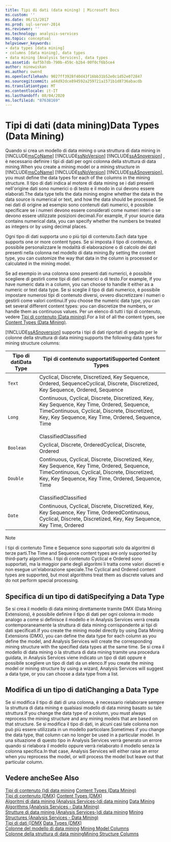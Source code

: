 ```yaml
---
title: Tipi di dati (data mining) | Microsoft Docs
ms.custom: ''
ms.date: 06/13/2017
ms.prod: sql-server-2014
ms.reviewer: ''
ms.technology: analysis-services
ms.topic: conceptual
helpviewer_keywords:
- data types [data mining]
- columns [data mining], data types
- data mining [Analysis Services], data types
ms.assetid: 4af5b7db-790b-459c-b2b4-00f0cf6b5ce4
author: minewiskan
ms.author: owend
ms.openlocfilehash: 9027ff3928f40d43f16bb31b52e0c1d52e072847
ms.sourcegitcommit: ad4d92dce894592a259721a1571b1d8736abacdb
ms.translationtype: MT
ms.contentlocale: it-IT
ms.lasthandoff: 08/04/2020
ms.locfileid: "87638169"
---
```

# <a name="data-types-data-mining"></a><span data-ttu-id="ff7a2-102">Tipi di dati (data mining)</span><span class="sxs-lookup"><span data-stu-id="ff7a2-102">Data Types (Data Mining)</span></span>
  <span data-ttu-id="ff7a2-103">Quando si crea un modello di data mining o una struttura di data mining in [!INCLUDE[msCoName](../../includes/msconame-md.md)] [!INCLUDE[ssNoVersion](../../includes/ssnoversion-md.md)] [!INCLUDE[ssASnoversion](../../includes/ssasnoversion-md.md)] , è necessario definire i tipi di dati per ogni colonna della struttura di data mining.</span><span class="sxs-lookup"><span data-stu-id="ff7a2-103">When you create a mining model or a mining structure in [!INCLUDE[msCoName](../../includes/msconame-md.md)] [!INCLUDE[ssNoVersion](../../includes/ssnoversion-md.md)] [!INCLUDE[ssASnoversion](../../includes/ssasnoversion-md.md)], you must define the data types for each of the columns in the mining structure.</span></span> <span data-ttu-id="ff7a2-104">Il tipo di dati indica al motore di data mining se i dati presenti nell'origine dati sono numerici o di testo e il modo in cui devono essere elaborati.</span><span class="sxs-lookup"><span data-stu-id="ff7a2-104">The data type tells the data mining engine whether the data in the data source is numerical or text, and how the data should be processed.</span></span> <span data-ttu-id="ff7a2-105">Se nei dati di origine ad esempio sono contenuti dati numerici, è possibile specificare se i numeri devono essere considerati come numeri interi o se devono essere utilizzate posizioni decimali.</span><span class="sxs-lookup"><span data-stu-id="ff7a2-105">For example, if your source data contains numerical data, you can specify whether the numbers be treated as integers or by using decimal places.</span></span>  
  
 <span data-ttu-id="ff7a2-106">Ogni tipo di dati supporta uno o più tipi di contenuto.</span><span class="sxs-lookup"><span data-stu-id="ff7a2-106">Each data type supports one or more content types.</span></span> <span data-ttu-id="ff7a2-107">Se si imposta il tipo di contenuto, è possibile personalizzare le modalità di elaborazione o di calcolo dei dati presenti nella colonna nel modello di data mining.</span><span class="sxs-lookup"><span data-stu-id="ff7a2-107">By setting the content type, you can customize the way that data in the column is processed or calculated in the mining model.</span></span>  
  
 <span data-ttu-id="ff7a2-108">Se ad esempio in una colonna sono presenti dati numerici, è possibile scegliere di gestirli come tipi di dati numerici o di testo.</span><span class="sxs-lookup"><span data-stu-id="ff7a2-108">For example, if you have numeric data in a column, you can choose to handle it either as a numeric or text data type.</span></span> <span data-ttu-id="ff7a2-109">Se si sceglie il tipo di dati numerico, è possibile impostare numerosi tipi di contenuto diversi, ovvero discretizzare i numeri o gestirli come valori continui.</span><span class="sxs-lookup"><span data-stu-id="ff7a2-109">If you choose the numeric data type, you can set several different content types: you can discretize the numbers, or handle them as continuous values.</span></span> <span data-ttu-id="ff7a2-110">Per un elenco di tutti i tipi di contenuto, vedere [Tipi di contenuto &#40;Data mining&#41;](content-types-data-mining.md).</span><span class="sxs-lookup"><span data-stu-id="ff7a2-110">For a list of all the content types, see [Content Types &#40;Data Mining&#41;](content-types-data-mining.md).</span></span>  
  
 [!INCLUDE[ssASnoversion](../../includes/ssasnoversion-md.md)] <span data-ttu-id="ff7a2-111">supporta i tipi di dati riportati di seguito per le colonne della struttura di data mining:</span><span class="sxs-lookup"><span data-stu-id="ff7a2-111">supports the following data types for mining structure columns:</span></span>  
  
|<span data-ttu-id="ff7a2-112">Tipo di dati</span><span class="sxs-lookup"><span data-stu-id="ff7a2-112">Data Type</span></span>|<span data-ttu-id="ff7a2-113">Tipi di contenuto supportati</span><span class="sxs-lookup"><span data-stu-id="ff7a2-113">Supported Content Types</span></span>|  
|---------------|-----------------------------|  
|`Text`|<span data-ttu-id="ff7a2-114">Cyclical, Discrete, Discretized, Key Sequence, Ordered, Sequence</span><span class="sxs-lookup"><span data-stu-id="ff7a2-114">Cyclical, Discrete, Discretized, Key Sequence, Ordered, Sequence</span></span>|  
|`Long`|<span data-ttu-id="ff7a2-115">Continuous, Cyclical, Discrete, Discretized, Key, Key Sequence, Key Time, Ordered, Sequence, Time</span><span class="sxs-lookup"><span data-stu-id="ff7a2-115">Continuous, Cyclical, Discrete, Discretized, Key, Key Sequence, Key Time, Ordered, Sequence, Time</span></span><br /><br /> <span data-ttu-id="ff7a2-116">Classified</span><span class="sxs-lookup"><span data-stu-id="ff7a2-116">Classified</span></span>|  
|`Boolean`|<span data-ttu-id="ff7a2-117">Cyclical, Discrete, Ordered</span><span class="sxs-lookup"><span data-stu-id="ff7a2-117">Cyclical, Discrete, Ordered</span></span>|  
|`Double`|<span data-ttu-id="ff7a2-118">Continuous, Cyclical, Discrete, Discretized, Key, Key Sequence, Key Time, Ordered, Sequence, Time</span><span class="sxs-lookup"><span data-stu-id="ff7a2-118">Continuous, Cyclical, Discrete, Discretized, Key, Key Sequence, Key Time, Ordered, Sequence, Time</span></span><br /><br /> <span data-ttu-id="ff7a2-119">Classified</span><span class="sxs-lookup"><span data-stu-id="ff7a2-119">Classified</span></span>|  
|`Date`|<span data-ttu-id="ff7a2-120">Continuous, Cyclical, Discrete, Discretized, Key, Key Sequence, Key Time, Ordered</span><span class="sxs-lookup"><span data-stu-id="ff7a2-120">Continuous, Cyclical, Discrete, Discretized, Key, Key Sequence, Key Time, Ordered</span></span>|  
  
> [!NOTE]  
>  <span data-ttu-id="ff7a2-121">I tipi di contenuto Time e Sequence sono supportati solo da algoritmi di terze parti.</span><span class="sxs-lookup"><span data-stu-id="ff7a2-121">The Time and Sequence content types are only supported by third-party algorithms.</span></span> <span data-ttu-id="ff7a2-122">I tipi di contenuto Cyclical e Ordered sono supportati, ma la maggior parte degli algoritmi li tratta come valori discreti e non esegue un'elaborazione speciale.</span><span class="sxs-lookup"><span data-stu-id="ff7a2-122">The Cyclical and Ordered content types are supported, but most algorithms treat them as discrete values and do not perform special processing.</span></span>  
  
## <a name="specifying-a-data-type"></a><span data-ttu-id="ff7a2-123">Specifica di un tipo di dati</span><span class="sxs-lookup"><span data-stu-id="ff7a2-123">Specifying a Data Type</span></span>  
 <span data-ttu-id="ff7a2-124">Se si crea il modello di data mining direttamente tramite DMX (Data Mining Extensions), è possibile definire il tipo di dati per ogni colonna in modo analogo a come si definisce il modello e in Analysis Services verrà creata contemporaneamente la struttura di data mining corrispondente ai tipi di dati specificati.</span><span class="sxs-lookup"><span data-stu-id="ff7a2-124">If you create the mining model directly by using Data Mining Extensions (DMX), you can define the data type for each column as you define the model, and Analysis Services will create the corresponding mining structure with the specified data types at the same time.</span></span> <span data-ttu-id="ff7a2-125">Se si crea il modello di data mining o la struttura di data mining tramite una procedura guidata, in Analysis Services viene indicato un tipo di dati oppure è possibile scegliere un tipo di dati da un elenco.</span><span class="sxs-lookup"><span data-stu-id="ff7a2-125">If you create the mining model or mining structure by using a wizard, Analysis Services will suggest a data type, or you can choose a data type from a list.</span></span>  
  
## <a name="changing-a-data-type"></a><span data-ttu-id="ff7a2-126">Modifica di un tipo di dati</span><span class="sxs-lookup"><span data-stu-id="ff7a2-126">Changing a Data Type</span></span>  
 <span data-ttu-id="ff7a2-127">Se si modifica il tipo di dati di una colonna, è necessario rielaborare sempre la struttura di data mining e qualsiasi modello di data mining basato su tale struttura.</span><span class="sxs-lookup"><span data-stu-id="ff7a2-127">If you change the data type of a column, you must always reprocess the mining structure and any mining models that are based on that structure.</span></span> <span data-ttu-id="ff7a2-128">Se si modifica il tipo di dati, in alcuni casi tale colonna non può più essere utilizzata in un modello particolare.</span><span class="sxs-lookup"><span data-stu-id="ff7a2-128">Sometimes if you change the data type, that column can no longer be used in a particular model.</span></span> <span data-ttu-id="ff7a2-129">In una situazione di questo tipo in Analysis Services verrà generato un errore quando si rielabora il modello oppure verrà rielaborato il modello senza la colonna specifica.</span><span class="sxs-lookup"><span data-stu-id="ff7a2-129">In that case, Analysis Services will either raise an error when you reprocess the model, or will process the model but leave out that particular column.</span></span>  
  
## <a name="see-also"></a><span data-ttu-id="ff7a2-130">Vedere anche</span><span class="sxs-lookup"><span data-stu-id="ff7a2-130">See Also</span></span>  
 <span data-ttu-id="ff7a2-131">[Tipi di contenuto &#40;&#41;di data mining](content-types-data-mining.md) </span><span class="sxs-lookup"><span data-stu-id="ff7a2-131">[Content Types &#40;Data Mining&#41;](content-types-data-mining.md) </span></span>  
 <span data-ttu-id="ff7a2-132">[Tipi di contenuto &#40;DMX&#41;](/sql/dmx/content-types-dmx) </span><span class="sxs-lookup"><span data-stu-id="ff7a2-132">[Content Types &#40;DMX&#41;](/sql/dmx/content-types-dmx) </span></span>  
 <span data-ttu-id="ff7a2-133">[Algoritmi di data mining &#40;Analysis Services-&#41;di data mining](data-mining-algorithms-analysis-services-data-mining.md) </span><span class="sxs-lookup"><span data-stu-id="ff7a2-133">[Data Mining Algorithms &#40;Analysis Services - Data Mining&#41;](data-mining-algorithms-analysis-services-data-mining.md) </span></span>  
 <span data-ttu-id="ff7a2-134">[Strutture di data mining &#40;Analysis Services-&#41;di data mining](mining-structures-analysis-services-data-mining.md) </span><span class="sxs-lookup"><span data-stu-id="ff7a2-134">[Mining Structures &#40;Analysis Services - Data Mining&#41;](mining-structures-analysis-services-data-mining.md) </span></span>  
 <span data-ttu-id="ff7a2-135">[Tipi di dati &#40;&#41;DMX](/sql/dmx/data-types-dmx) </span><span class="sxs-lookup"><span data-stu-id="ff7a2-135">[Data Types &#40;DMX&#41;](/sql/dmx/data-types-dmx) </span></span>  
 <span data-ttu-id="ff7a2-136">[Colonne del modello di data mining](mining-model-columns.md) </span><span class="sxs-lookup"><span data-stu-id="ff7a2-136">[Mining Model Columns](mining-model-columns.md) </span></span>  
 [<span data-ttu-id="ff7a2-137">Colonne della struttura di data mining</span><span class="sxs-lookup"><span data-stu-id="ff7a2-137">Mining Structure Columns</span></span>](mining-structure-columns.md)  
  
  
